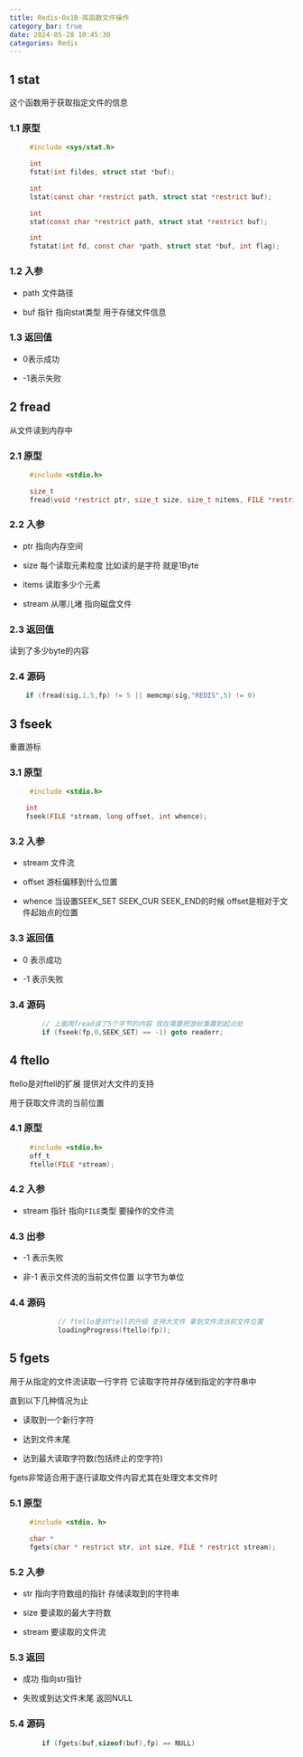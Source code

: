 ```yaml
---
title: Redis-0x1B-库函数文件操作
category_bar: true
date: 2024-05-28 10:45:30
categories: Redis
---
```


1 stat
---

这个函数用于获取指定文件的信息

### 1.1 原型

```c
     #include <sys/stat.h>

     int
     fstat(int fildes, struct stat *buf);

     int
     lstat(const char *restrict path, struct stat *restrict buf);

     int
     stat(const char *restrict path, struct stat *restrict buf);

     int
     fstatat(int fd, const char *path, struct stat *buf, int flag);
```

### 1.2 入参

- path 文件路径

- buf 指针 指向stat类型 用于存储文件信息


### 1.3 返回值

- 0表示成功

- -1表示失败

2 fread
---

从文件读到内存中

### 2.1 原型

```c
     #include <stdio.h>

     size_t
     fread(void *restrict ptr, size_t size, size_t nitems, FILE *restrict stream);
```

### 2.2 入参

- ptr 指向内存空间

- size 每个读取元素粒度 比如读的是字符 就是1Byte

- items 读取多少个元素

- stream 从哪儿堵 指向磁盘文件

### 2.3 返回值

读到了多少byte的内容

### 2.4 源码

```c
    if (fread(sig,1,5,fp) != 5 || memcmp(sig,"REDIS",5) != 0)
```

3 fseek
---

重置游标

### 3.1 原型

```c
     #include <stdio.h>

    int
    fseek(FILE *stream, long offset, int whence);
```

### 3.2 入参

- stream 文件流

- offset 游标偏移到什么位置

- whence 当设置SEEK_SET SEEK_CUR SEEK_END的时候 offset是相对于文件起始点的位置

### 3.3 返回值

- 0 表示成功

- -1 表示失败

### 3.4 源码

```c
		// 上面用fread读了5个字节的内容 现在需要把游标重置到起点处
        if (fseek(fp,0,SEEK_SET) == -1) goto readerr;
```

4 ftello
---

ftello是对ftell的扩展 提供对大文件的支持

用于获取文件流的当前位置

### 4.1 原型

```c
     #include <stdio.h>
     off_t
     ftello(FILE *stream);
```

### 4.2 入参

- stream 指针 指向`FILE`类型 要操作的文件流

### 4.3 出参

- -1 表示失败

- 非-1 表示文件流的当前文件位置 以字节为单位

### 4.4 源码

```c
			// ftello是对ftell的升级 支持大文件 拿到文件流当前文件位置
            loadingProgress(ftello(fp));
```

5 fgets
---

用于从指定的文件流读取一行字符
它读取字符并存储到指定的字符串中

直到以下几种情况为止

- 读取到一个新行字符

- 达到文件末尾

- 达到最大读取字符数(包括终止的空字符)

fgets非常适合用于逐行读取文件内容尤其在处理文本文件时

### 5.1 原型

```c
     #include <stdio. h>

     char *
     fgets(char * restrict str, int size, FILE * restrict stream);
```

### 5.2 入参

- str 指向字符数组的指针 存储读取到的字符串

- size 要读取的最大字符数

- stream 要读取的文件流

### 5.3 返回

- 成功 指向str指针

- 失败或到达文件末尾 返回NULL

### 5.4 源码

```c
        if (fgets(buf,sizeof(buf),fp) == NULL)
```
